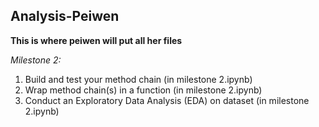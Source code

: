 ## Analysis-Peiwen

**This is where peiwen will put all her files**

*Milestone 2:*
1. Build and test your method chain (in milestone 2.ipynb)
2. Wrap method chain(s) in a function (in milestone 2.ipynb)
3. Conduct an Exploratory Data Analysis (EDA) on dataset (in milestone 2.ipynb)